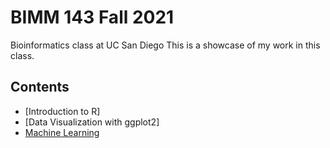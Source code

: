 # BIMM 143 Fall 2021
Bioinformatics class at UC San Diego
This is a showcase of my work in this class.

## Contents 
- [Introduction to R]
- [Data Visualization with ggplot2]
- [Machine Learning](https://github.com/Dominiquelie/bimm143/blob/main/class08/class08.md) 
